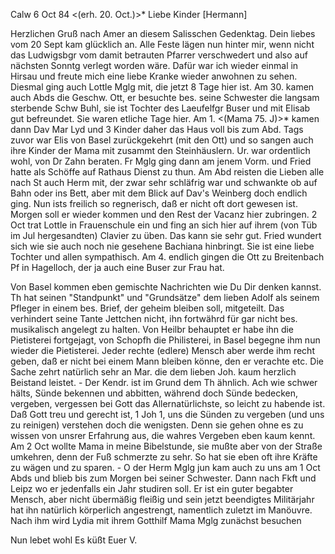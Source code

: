  Calw 6 Oct 84
 <(erh. 20. Oct.)>*
Liebe Kinder [Hermann]

Herzlichen Gruß nach Amer an diesem Salisschen Gedenktag. Dein liebes vom 20 Sept kam glücklich an. Alle Feste lägen nun hinter mir, wenn nicht das Ludwigsbgr vom damit betrauten Pfarrer verschwedert und also auf nächsten Sonntg verlegt worden wäre. Dafür war ich wieder einmal in Hirsau und freute mich eine liebe Kranke wieder anwohnen zu sehen. Diesmal ging auch Lottle Mglg mit, die jetzt 8 Tage hier ist. Am 30. kamen auch Abds die Geschw. Ott, er besuchte bes. seine Schwester die langsam sterbende Schw Buhl, sie ist Tochter des Laeufelfgr Buser und mit Elisab gut befreundet. Sie waren etliche Tage hier. Am 1. <(Mama 75. J)>* kamen dann Dav Mar Lyd und 3 Kinder daher das Haus voll bis zum Abd. Tags zuvor war Elis von Basel zurückgekehrt (mit den Ott) und so sangen auch ihre Kinder der Mama mit zusammt den Steinhäuslern. Ur. war ordentlich wohl, von Dr Zahn beraten. 
Fr Mglg ging dann am jenem Vorm. und Fried hatte als Schöffe auf Rathaus Dienst zu thun. Am Abd reisten die Lieben alle nach St auch Herm mit, der zwar sehr schläfrig war und schwankte ob auf Bahn oder ins Bett, aber mit dem Blick auf Dav's Weinberg doch endlich ging. Nun ists freilich so regnerisch, daß er nicht oft dort gewesen ist. Morgen soll er wieder kommen und den Rest der Vacanz hier zubringen. 2 Oct trat Lottle in Frauenschule ein und fing an sich hier auf ihrem (von Tüb im Jul hergesandten) Clavier zu üben. Das kann sie sehr gut. Fried wundert sich wie sie auch noch nie gesehene Bachiana hinbringt. Sie ist eine liebe Tochter und allen sympathisch. Am 4. endlich gingen die Ott zu Breitenbach Pf in Hagelloch, der ja auch eine Buser zur Frau hat.

Von Basel kommen eben gemischte Nachrichten wie Du Dir denken kannst. Th hat seinen "Standpunkt" und "Grundsätze" dem lieben Adolf als seinem Pfleger in einem bes. Brief, der geheim bleiben soll, mitgeteilt. Das verhindert seine Tante Jettchen nicht, ihn fortwährd für gar nicht bes. musikalisch angelegt zu halten. Von Heilbr behauptet er habe ihn die Pietisterei fortgejagt, von Schopfh die Philisterei, in Basel begegne ihm nun wieder die Pietisterei. Jeder rechte (edlere) Mensch aber werde ihm recht geben, daß er nicht bei einem Mann bleiben könne, den er verachte etc. Die Sache zehrt natürlich sehr an Mar. die dem lieben Joh. kaum herzlich Beistand leistet. - Der Kendr. ist im Grund dem Th ähnlich. Ach wie schwer hälts, Sünde bekennen und abbitten, während doch Sünde bedecken, vergeben, vergessen bei Gott das Allernatürlichste, so leicht zu habende ist. Daß Gott treu und gerecht ist, 1 Joh 1, uns die Sünden zu vergeben (und uns zu reinigen) verstehen doch die wenigsten. Denn sie gehen ohne es zu wissen von unsrer Erfahrung aus, die wahres Vergeben eben kaum kennt. Am 2 Oct wollte Mama in meine Bibelstunde, sie mußte aber von der Straße umkehren, denn der Fuß schmerzte zu sehr. So hat sie eben oft ihre Kräfte zu wägen und zu sparen. - O der Herm Mglg jun kam auch zu uns am 1 Oct Abds und blieb bis zum Morgen bei seiner Schwester. Dann nach Fkft und Leipz wo er jedenfalls ein Jahr studiren soll. Er ist ein guter begabter Mensch, aber nicht übermäßig fleißig und sein jetzt beendigtes Militärjahr hat ihn natürlich körperlich angestrengt, namentlich zuletzt im Manöuvre. Nach ihm wird Lydia mit ihrem Gotthilf Mama Mglg zunächst besuchen

 Nun lebet wohl Es küßt Euer V.
